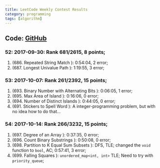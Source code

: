 ```yaml
---
title: LeetCode Weekly Contest Results
category: programming
tags: [algorithm]
---
```


## Code: [GitHub](https://github.com/Orcuslc/Learning/tree/master/LeetCode)  


### 52: 2017-09-30: Rank 681/2615, 8 points;
1. (686. Repeated String Match ): 0:54:04, 2 error;
2. (687. Longest Univalue Path ): 1:19:55, 3 error;

### 53: 2017-10-07: Rank 261/2392, 15 points;
1. (693. Binary Number with Alternating Bits ): 0:06:05, 1 error;
2. (695. Max Area of Island ): 0:16:06, 0 error;
3. (694. Number of Distinct Islands ): 0:44:05, 0 error;
4. (691. Stickers to Spell Word ): A integer-programming problem, but with no idea how to do that...

### 54: 2017-10-14: Rank 266/3232, 15 points;
1. (697. Degree of an Array ): 0:37:35, 0 error;
2. (696. Count Binary Substrings ): 0:50:08, 0 error;
3. (698. Partition to K Equal Sum Subsets ): DFS, TLE; changed the `void` function to `bool`, AC; 0:57:41, 3 error;
4. (699. Falling Squares ): `unordered_map<int, int>` TLE; Need to try with `priority_queue`; 

